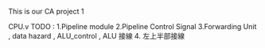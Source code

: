 This is our CA project 1

CPU.v
	TODO : 	1.Pipeline module
			2.Pipeline Control Signal
			3.Forwarding Unit , data hazard , ALU_control , ALU 接線
			4. 左上半部接線